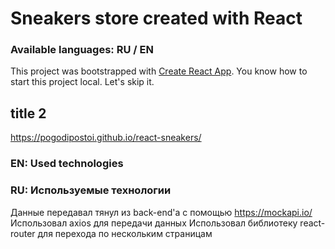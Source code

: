 # Sneakers store created with React 
### Available languages: RU / EN

This project was bootstrapped with [Create React App](https://github.com/facebook/create-react-app).
You know how to start this project local. Let's skip it.

## title 2

https://pogodipostoi.github.io/react-sneakers/

### EN: Used technologies
### RU: Используемые технологии

Данные передавал тянул из back-end'a с помощью https://mockapi.io/
Использовал axios для передачи данных
Использовал библиотеку react-router для перехода по нескольким страницам
